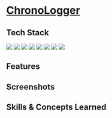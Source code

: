 # <a href="https://chronologger-backend-0d366a44ea30.herokuapp.com" target="_blank" >ChronoLogger</a>

<h2>Tech Stack</h2>
<div>
  <img src="https://img.shields.io/badge/MongoDB-13aa52?style=for-the-badge&logo=MongoDB&logoColor=white"> 
  <img src="https://img.shields.io/badge/Express.js-ffffff?style=for-the-badge&logo=express&logoColor=black"> 
  <img src="https://img.shields.io/badge/React-61dafb?style=for-the-badge&logo=react&logoColor=black"> 
  <img src="https://img.shields.io/badge/node.js-339933?style=for-the-badge&logo=Node.js&logoColor=white"> 
  <img src="https://img.shields.io/badge/JavaScript-F7DF1E?style=for-the-badge&logo=javascript&logoColor=black"> 
  <img src="https://img.shields.io/badge/html5-E34F26?style=for-the-badge&logo=html5&logoColor=white"> 
  <img src="https://img.shields.io/badge/CSS3-1572B6?style=for-the-badge&logo=css3&logoColor=white"> 
  <img src="https://img.shields.io/badge/AWS_S3-569A31?logo=amazons3&logoColor=fff&style=for-the-badge">
</div>

<h2>Features</h2>



<h2>Screenshots</h2>



<h2>Skills & Concepts Learned</h2>

